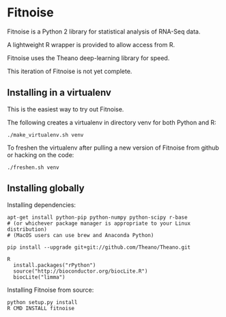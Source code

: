 Fitnoise
===

Fitnoise is a Python 2 library for statistical analysis of RNA-Seq data.

A lightweight R wrapper is provided to allow access from R.

Fitnoise uses the Theano deep-learning library for speed.


This iteration of Fitnoise is not yet complete.


Installing in a virtualenv
---

This is the easiest way to try out Fitnoise.

The following creates a virtualenv in directory venv for both Python and R:

    ./make_virtualenv.sh venv

To freshen the virtualenv after pulling a new version of Fitnoise from github or hacking on the code:

    ./freshen.sh venv


Installing globally
---

Installing dependencies:

    apt-get install python-pip python-numpy python-scipy r-base
    # (or whichever package manager is appropriate to your Linux distribution)
    # (MacOS users can use brew and Anaconda Python)

    pip install --upgrade git+git://github.com/Theano/Theano.git

    R
      install.packages("rPython")
      source("http://bioconductor.org/biocLite.R")
      biocLite("limma")

Installing Fitnoise from source:
    
    python setup.py install     
    R CMD INSTALL fitnoise


